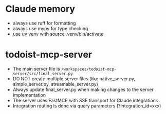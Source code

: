 # Claude memory

- always use ruff for formatting
- always use mypy for type checking
- use uv venv with source .venv/bin/activate

# todoist-mcp-server
- The main server file is `/workspaces/todoist-mcp-server/src/final_server.py`
- DO NOT create multiple server files (like native_server.py, simple_server.py, streamable_server.py)
- Always update final_server.py when making changes to the server implementation
- The server uses FastMCP with SSE transport for Claude integrations
- Integration routing is done via query parameters (?integration_id=xxx)
